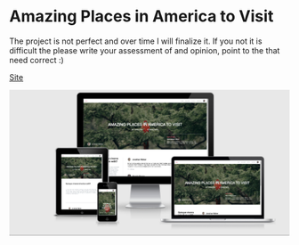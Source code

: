 # Amazing Places in America to Visit 
  The project is not perfect and over time I will finalize it.
  If you not it is difficult the please write your assessment of and opinion, point to the that need correct :)
  
  [Site](https://triplicates.github.io/APIA/)
  
  ![layout image](img/gitBg.png)
